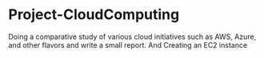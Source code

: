 # Project-CloudComputing
Doing a comparative study of various cloud initiatives such as AWS, Azure, and other flavors and write a small report. 
And Creating an  EC2 instance
